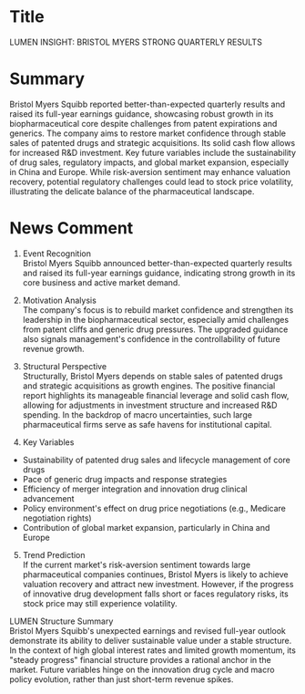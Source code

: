 # Title
LUMEN INSIGHT: BRISTOL MYERS STRONG QUARTERLY RESULTS

# Summary
Bristol Myers Squibb reported better-than-expected quarterly results and raised its full-year earnings guidance, showcasing robust growth in its biopharmaceutical core despite challenges from patent expirations and generics. The company aims to restore market confidence through stable sales of patented drugs and strategic acquisitions. Its solid cash flow allows for increased R&D investment. Key future variables include the sustainability of drug sales, regulatory impacts, and global market expansion, especially in China and Europe. While risk-aversion sentiment may enhance valuation recovery, potential regulatory challenges could lead to stock price volatility, illustrating the delicate balance of the pharmaceutical landscape.

# News Comment
1. Event Recognition  
Bristol Myers Squibb announced better-than-expected quarterly results and raised its full-year earnings guidance, indicating strong growth in its core business and active market demand.

2. Motivation Analysis  
The company's focus is to rebuild market confidence and strengthen its leadership in the biopharmaceutical sector, especially amid challenges from patent cliffs and generic drug pressures. The upgraded guidance also signals management's confidence in the controllability of future revenue growth.

3. Structural Perspective  
Structurally, Bristol Myers depends on stable sales of patented drugs and strategic acquisitions as growth engines. The positive financial report highlights its manageable financial leverage and solid cash flow, allowing for adjustments in investment structure and increased R&D spending. In the backdrop of macro uncertainties, such large pharmaceutical firms serve as safe havens for institutional capital.

4. Key Variables  
- Sustainability of patented drug sales and lifecycle management of core drugs  
- Pace of generic drug impacts and response strategies  
- Efficiency of merger integration and innovation drug clinical advancement  
- Policy environment's effect on drug price negotiations (e.g., Medicare negotiation rights)  
- Contribution of global market expansion, particularly in China and Europe  

5. Trend Prediction  
If the current market's risk-aversion sentiment towards large pharmaceutical companies continues, Bristol Myers is likely to achieve valuation recovery and attract new investment. However, if the progress of innovative drug development falls short or faces regulatory risks, its stock price may still experience volatility.

LUMEN Structure Summary  
Bristol Myers Squibb's unexpected earnings and revised full-year outlook demonstrate its ability to deliver sustainable value under a stable structure. In the context of high global interest rates and limited growth momentum, its "steady progress" financial structure provides a rational anchor in the market. Future variables hinge on the innovation drug cycle and macro policy evolution, rather than just short-term revenue spikes.
